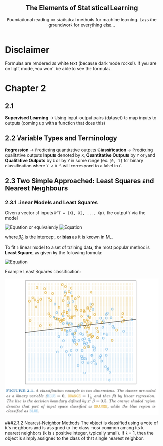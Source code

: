  <h2 align="center">The Elements of Statistical Learning</h2>
  <p align="center">
    Foundational reading on statistical methods for machine learning. Lays the groundwork for everything else...
    <br />
    <br />
 
 # Disclaimer
 Formulas are rendered as white text (because dark mode rocks!). If you are on light mode, you won't be able to see the formulas.
 
 # Chapter 2
 ## 2.1
 **Supervised Learning** -> Using input-output pairs (dataset) to map inputs to outputs (coming up with a function that does this)
 ## 2.2 Variable Types and Terminology
 **Regression** -> Predicting quantitative outputs
 **Classification** -> Predicting qualitative outputs
 **Inputs** denoted by `X`, **Quantitative Outputs** by 	`Y` or `y`and **Qualitative Outputs** by `G` or by `Y` in some range (ex. `[0, 1]` for binary classification where `Y < 0.5` will correspond to a label in `G`
 ## 2.3 Two Simple Approached: Least Squares and Nearest Neighbours
 ### 2.3.1 Linear Models and Least Squares
 Given a vector of inputs `X^T = (X1, X2, ..., Xp)`, the output `Y` via the model: 


![Equation](https://latex.codecogs.com/svg.image?%5Cbg%7Bwhite%7D%5Ccolor%7Bwhite%7D%5Chat%7BY%7D%20=%20%5Chat%7B%5Cbeta%7D_0%20&plus;%20%5Csum_%7Bj=1%7D%5E%7Bp%7D%20X_j%20%5Chat%7B%5Cbeta%7D_j)
or equivalently ![Equation](https://latex.codecogs.com/svg.image?%5Cbg%7Bwhite%7D%5Ccolor%7Bwhite%7D%5Chat%7BY%7D%20=%20X%5ET%5Chat%7B%5Cbeta%7D)

where $\hat{\beta}_0$ is the intercept, or **bias** as it is known in ML.

To fit a linear model to a set of training data, the most popular method is **Least Square**, as given by the following formula:

![Equation](https://latex.codecogs.com/svg.image?%5Cbg%7Bwhite%7D%5Ccolor%7Bwhite%7DRSS(%7B%5Cbeta%7D)%20=%20%5Csum_%7Bi=1%7D%5E%7BN%7D(y_i-x_i%5ET%7B%5Cbeta%7D)%5E2)

Example Least Squares classification:
 
 ![img 1](<Images/Img1.png>)
 
###2.3.2 Nearest-Neighbor Methods
 The object is classified using a vote of it's neighbors and is assigned to the class most common among its k nearest neighbors (k is a positive integer, typically small). If k = 1, then the object is simply assigned to the class of that single nearest neighbor.


